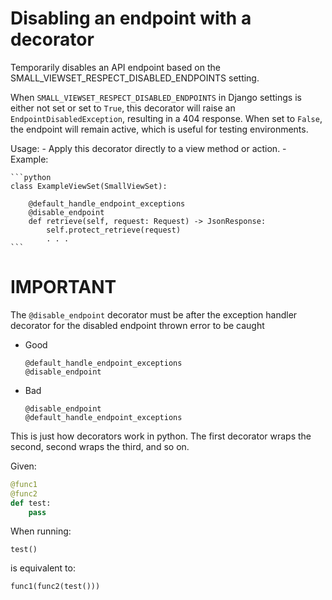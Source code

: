 # Disabling an endpoint with a decorator

Temporarily disables an API endpoint based on the SMALL_VIEWSET_RESPECT_DISABLED_ENDPOINTS setting.

When `SMALL_VIEWSET_RESPECT_DISABLED_ENDPOINTS` in Django settings is either not set or set to `True`, this decorator
will raise an `EndpointDisabledException`, resulting in a 404 response. When set to `False`,
the endpoint will remain active, which is useful for testing environments.

Usage:
    - Apply this decorator directly to a view method or action.
    - Example:
    
    ```python
    class ExampleViewSet(SmallViewSet):

        @default_handle_endpoint_exceptions
        @disable_endpoint
        def retrieve(self, request: Request) -> JsonResponse:
            self.protect_retrieve(request)
            . . .
    ```

# IMPORTANT

The `@disable_endpoint` decorator must be after the exception handler decorator for the disabled endpoint thrown error to be caught

- Good
    ```
    @default_handle_endpoint_exceptions
    @disable_endpoint
    ```
- Bad
    ```
    @disable_endpoint
    @default_handle_endpoint_exceptions
    ```


This is just how decorators work in python. The first decorator wraps the second, second wraps the third, and so on.

Given:
```python
@func1
@func2
def test:
    pass
```

When running:
```
test()
```

is equivalent to:

```python
func1(func2(test()))
```